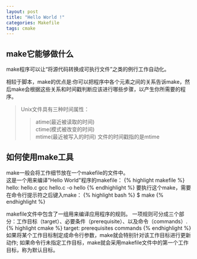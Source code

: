 ```yaml
---
layout: post
title: "Hello World !"
categories: Makefile
tags: cmake
---
```


## make它能够做什么

make程序可以让“将源代码转换成可执行文件”之类的例行工作自动化。

相较于脚本，make的优点是:你可以把程序中各个元素之间的关系告诉make，然后make会根据这些关系和时间戳判断应该进行哪些步骤，以产生你所需要的程序。
> Unix文件具有三种时间属性：  
>> atime(最近被读取的时间)  
>> ctime(模式被改变的时间)  
>> mtime(最近被写入的时间)	文件的时间戳指的是mtime

## 如何使用make工具
make一般会将工作细节放在一个makefile的文件中。  
这是一个用来编译"Hello World"程序的makefile：
{% highlight makefile %}
hello: hello.c
	gcc hello.c -o hello
{% endhighlight %}
要执行这个make，需要在命令行提示符之后键入make：
{% highlight bash %}
$ make
{% endhighlight %}

makefile文件中包含了一组用来编译应用程序的规则。
一项规则可分成三个部分：工作目标（target）、必要条件（prerequisite）、以及命令（commands）.  
{% highlight cmake %}
target: prerequisites
	commands
{% endhighlight %}
如果将某个工作目标制定成命令行参数，make就会特别针对该工作目标进行更新动作;
如果命令行未指定工作目标，make就会采用makefile文件中的第一个工作目标，称为默认目标。